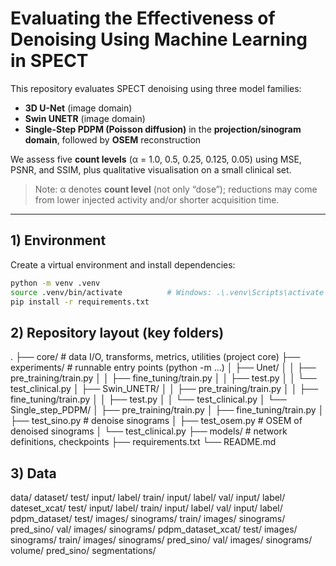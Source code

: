 # Evaluating the Effectiveness of Denoising Using Machine Learning in SPECT

This repository evaluates SPECT denoising using three model families:
- **3D U-Net** (image domain)
- **Swin UNETR** (image domain)
- **Single-Step PDPM (Poisson diffusion)** in the **projection/sinogram domain**, followed by **OSEM** reconstruction

We assess five **count levels** (α = 1.0, 0.5, 0.25, 0.125, 0.05) using MSE, PSNR, and SSIM, plus qualitative visualisation on a small clinical set.  
> Note: α denotes **count level** (not only “dose”); reductions may come from lower injected activity and/or shorter acquisition time.

---

## 1) Environment

Create a virtual environment and install dependencies:
```bash
python -m venv .venv
source .venv/bin/activate          # Windows: .\.venv\Scripts\activate
pip install -r requirements.txt
```

## 2) Repository layout (key folders)
.
├── core/                # data I/O, transforms, metrics, utilities (project core)
├── experiments/         # runnable entry points (python -m ...)
│   ├── Unet/
│   │   ├── pre_training/train.py
│   │   ├── fine_tuning/train.py
│   │   ├── test.py
│   │   └── test_clinical.py
│   ├── Swin_UNETR/
│   │   ├── pre_training/train.py
│   │   ├── fine_tuning/train.py
│   │   ├── test.py
│   │   └── test_clinical.py
│   └── Single_step_PDPM/
│       ├── pre_training/train.py
│       ├── fine_tuning/train.py
│       ├── test_sino.py   # denoise sinograms
│       ├── test_osem.py   # OSEM of denoised sinograms
│       └── test_clinical.py
├── models/              # network definitions, checkpoints
├── requirements.txt
└── README.md

## 3) Data
data/
  dataset/
    test/
        input/
        label/
    train/
        input/
        label/
    val/
        input/
        label/
  dateset_xcat/
    test/
        input/
        label/
    train/
        input/
        label/
    val/
        input/
        label/
  pdpm_dataset/
    test/
        images/
        sinograms/
    train/
        images/
        sinograms/
            pred_sino/
    val/
        images/
        sinograms/
  pdpm_dataset_xcat/
    test/
        images/
        sinograms/
    train/
        images/
        sinograms/
            pred_sino/
    val/
        images/
        sinograms/
    volume/
        pred_sino/
    segmentations/